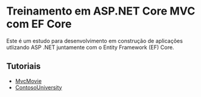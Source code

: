 # Treinamento em ASP.NET Core MVC com EF Core

Este é um estudo para desenvolvimento em construção de aplicações utlizando ASP .NET juntamente com o Entity Framework (EF) Core.

## Tutoriais
- [MvcMovie](/MvcMovie)
- [ContosoUniversity](/ContosoUniversity)